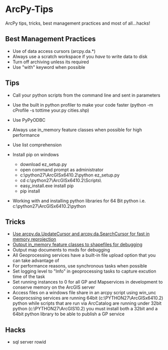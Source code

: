 ArcPy-Tips
==========

ArcPy tips, tricks, best management practices and most of all...hacks!

## Best Management Practices
* Use of data access cursors (arcpy.da.*)
* Always use a scratch workspace if you _have_ to write data to disk
* Turn off archiving unless its required
* Use "with" keyword when possible

## Tips
* Call your python scripts from the command line and sent in parameters
* Use the built in python profiler to make your code faster (python -m cProfile -s tottime your.py cities.shp)
* Use PyPyODBC
* Always use in_memory feature classes when possible for high performance
* Use list comprehension 
* Install pip on windows
  * download ez_setup.py 
  * open command prompt as administrator
  * c:\python27\ArcGISx6410.2\python ez_setup.py
  * cd c:\python27\ArcGISx6410.2\Scripts\
  * easy_install.exe install pip
  * pip install <whatever>

* Working with and installing python libraries for 64 Bit python i.e. c:\python27\ArcGISx6410.2\python

## Tricks
* [Use arcpy.da.UpdateCursor and arcpy.da.SearchCursor for fast in memory reprojection](Tricks/cursors_fast_reproject.py)
* [Output in_memory feature classes to shapefiles for debugging](Tricks/create_shp_for_debugging.py)
* Output map documents to mxds for debugging
* All Geoprocessing services have a built-in file upload option that you can take advantage of
* For performance reasons, use synchronous tasks when possible
* Set logging level to "Info" in geoprocessing tasks to capture excution time of the task
* Set running instances to 0 for all GP and Mapservices in development to conserve memory on the ArcGIS server
* Access files on a windows file share in an arcpy script using win_unc
* Geoprocssing services are running 64bit (c:\PYTHON27\ArcGISx6410.2) python while scripts that are run via ArcCatalog are running under 32bit python (c:\PYTHON27\ArcGIS10.2) you must install both a 32bit and a 64bit python library to be able to publish a GP service

## Hacks
* sql server rowid 
